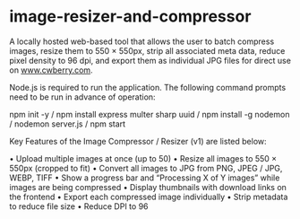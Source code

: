 # image-resizer-and-compressor
A locally hosted web-based tool that allows the user to batch compress images, resize them to 550 × 550px, strip all associated meta data, reduce pixel density to 96 dpi, and export them as individual JPG files for direct use on www.cwberry.com.

Node.js is required to run the application. The following command prompts need to be run in advance of operation:

npm init -y / npm install express multer sharp uuid / npm install -g nodemon / nodemon server.js / npm start

Key Features of the Image Compressor / Resizer (v1) are listed below:

•	Upload multiple images at once (up to 50)
•	Resize all images to 550 × 550px (cropped to fit)
•	Convert all images to JPG from PNG, JPEG / JPG, WEBP, TIFF
•	Show a progress bar and “Processing X of Y images” while images are being compressed
•	Display thumbnails with download links on the frontend
•	Export each compressed image individually
•	Strip metadata to reduce file size
•	Reduce DPI to 96

